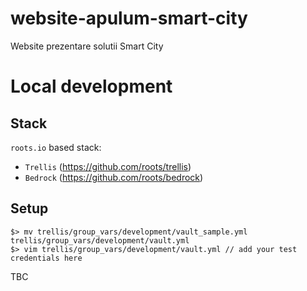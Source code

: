 # website-apulum-smart-city
Website prezentare solutii Smart City

# Local development

## Stack
`roots.io` based stack:
- `Trellis` (https://github.com/roots/trellis)
- `Bedrock` (https://github.com/roots/bedrock)

## Setup

```
$> mv trellis/group_vars/development/vault_sample.yml trellis/group_vars/development/vault.yml
$> vim trellis/group_vars/development/vault.yml // add your test credentials here
```

TBC
